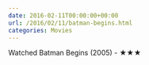 ```yaml
---
date: 2016-02-11T00:00:00+00:00
url: /2016/02/11/batman-begins.html
categories: Movies
---
```

Watched Batman Begins (2005) - ★★★




